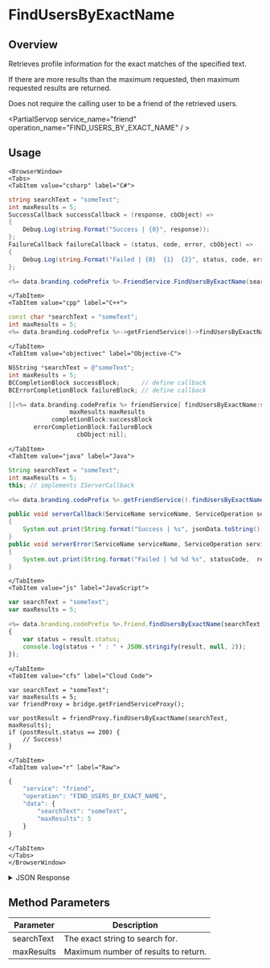 # FindUsersByExactName
## Overview
Retrieves profile information for the exact matches of the specified text.

If there are more results than the maximum requested, then maximum requested results are returned.

Does not require the calling user to be a friend of the retrieved users.

<PartialServop service_name="friend" operation_name="FIND_USERS_BY_EXACT_NAME" / >

## Usage

```mdx-code-block
<BrowserWindow>
<Tabs>
<TabItem value="csharp" label="C#">
```

```csharp
string searchText = "someText";
int maxResults = 5;
SuccessCallback successCallback = (response, cbObject) =>
{
    Debug.Log(string.Format("Success | {0}", response));
};
FailureCallback failureCallback = (status, code, error, cbObject) =>
{
    Debug.Log(string.Format("Failed | {0}  {1}  {2}", status, code, error));
};

<%= data.branding.codePrefix %>.FriendService.FindUsersByExactName(searchText, maxResults, successCallback, failureCallback);
```

```mdx-code-block
</TabItem>
<TabItem value="cpp" label="C++">
```

```cpp
const char *searchText = "someText";
int maxResults = 5;
<%= data.branding.codePrefix %>->getFriendService()->findUsersByExactName(searchText, maxResults, this);
```

```mdx-code-block
</TabItem>
<TabItem value="objectivec" label="Objective-C">
```

```objectivec
NSString *searchText = @"someText";
int maxResults = 5;
BCCompletionBlock successBlock;      // define callback
BCErrorCompletionBlock failureBlock; // define callback

[[<%= data.branding.codePrefix %> friendService] findUsersByExactName:searchText
                 maxResults:maxResults
            completionBlock:successBlock
       errorCompletionBlock:failureBlock
                   cbObject:nil];
```

```mdx-code-block
</TabItem>
<TabItem value="java" label="Java">
```

```java
String searchText = "someText";
int maxResults = 5;
this; // implements IServerCallback

<%= data.branding.codePrefix %>.getFriendService().findUsersByExactName(searchText, maxResults, this);

public void serverCallback(ServiceName serviceName, ServiceOperation serviceOperation, JSONObject jsonData)
{
    System.out.print(String.format("Success | %s", jsonData.toString()));
}
public void serverError(ServiceName serviceName, ServiceOperation serviceOperation, int statusCode, int reasonCode, String jsonError)
{
    System.out.print(String.format("Failed | %d %d %s", statusCode,  reasonCode, jsonError.toString()));
}
```

```mdx-code-block
</TabItem>
<TabItem value="js" label="JavaScript">
```

```javascript
var searchText = "someText";
var maxResults = 5;

<%= data.branding.codePrefix %>.friend.findUsersByExactName(searchText, maxResults, result =>
{
	var status = result.status;
	console.log(status + " : " + JSON.stringify(result, null, 2));
});
```

```mdx-code-block
</TabItem>
<TabItem value="cfs" label="Cloud Code">
```

```cfscript
var searchText = "someText";
var maxResults = 5;
var friendProxy = bridge.getFriendServiceProxy();

var postResult = friendProxy.findUsersByExactName(searchText, maxResults);
if (postResult.status == 200) {
    // Success!
}
```

```mdx-code-block
</TabItem>
<TabItem value="r" label="Raw">
```

```r
{
	"service": "friend",
	"operation": "FIND_USERS_BY_EXACT_NAME",
	"data": {
		"searchText": "someText",
		"maxResults": 5
	}
}
```

```mdx-code-block
</TabItem>
</Tabs>
</BrowserWindow>
```

<details>
<summary>JSON Response</summary>

```json
{
    "status": 200,
    "data": {
        "matches": [
            {
                "profileId": "4f2edc69-b3c3-458b-8b4b-6bbd7259b55f",
                "profileName": "Test2",
                "playerSummaryData": null,
                "pictureUrl": "http://somesite.com/test/picture.jpg"
            }
        ],
        "matchedCount": 1
    }
}
```
</details>

## Method Parameters
Parameter | Description
--------- | -----------
searchText | The exact string to search for.
maxResults | Maximum number of results to return.


